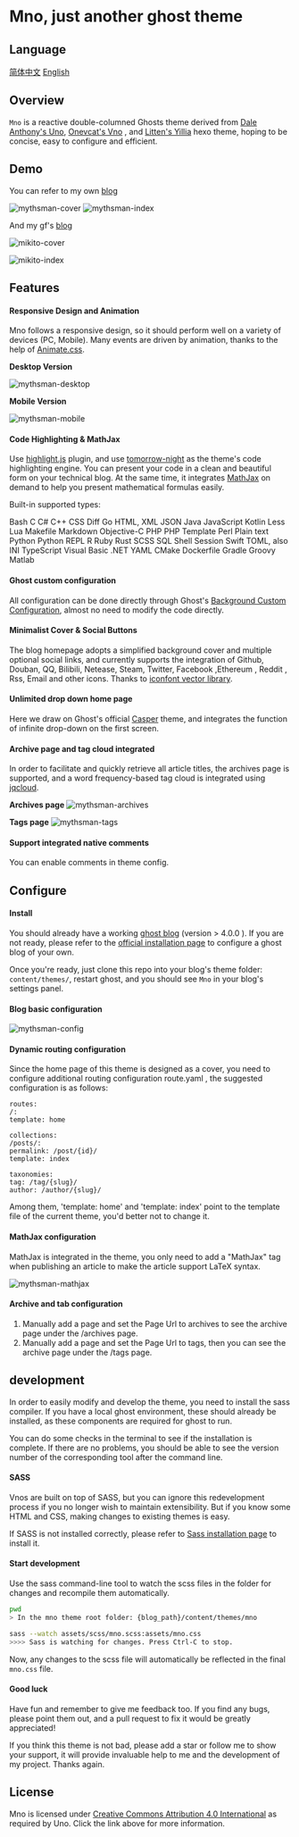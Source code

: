 # Mno, just another ghost theme

## Language
[简体中文](./README.zh-CN.md)
[English](./README.md)

## Overview

`Mno` is a reactive double-columned Ghosts theme derived from [Dale Anthony's Uno](https://github.com/daleanthony/uno), [Onevcat's Vno](https://github.com/onevcat/vno) , and  [Litten's Yillia](https://github.com/litten/hexo-theme-yilia) hexo theme, hoping to be concise, easy to configure and efficient.

## Demo
You can refer to my own [blog](https://blog.mythsman.com)

![mythsman-cover](./images/mythsman_cover.png)
![mythsman-index](./images/mythsman_index.png)

And my gf's [blog](https://mikito.mythsman.com)

![mikito-cover](./images/mikito_cover.png)

![mikito-index](./images/mikito_index.png)

## Features

#### Responsive Design and Animation

Mno follows a responsive design, so it should perform well on a variety of devices (PC, Mobile). Many events are driven by animation, thanks to the help of [Animate.css](https://animate.style/).

**Desktop Version**

![mythsman-desktop](./images/mythsman_desktop.gif)

**Mobile Version**

![mythsman-mobile](./images/mythsman_mobile.gif)


#### Code Highlighting & MathJax

Use [highlight.js](http://highlightjs.org) plugin, and use [tomorrow-night](https://highlightjs.org/static/demo/) as the theme's code highlighting engine. You can present your code in a clean and beautiful form on your technical blog. At the same time, it integrates [MathJax](https://www.mathjax.org/) on demand to help you present mathematical formulas easily.

Built-in supported types:

Bash C C# C++ CSS Diff Go HTML, XML JSON Java JavaScript Kotlin Less Lua Makefile Markdown Objective-C PHP PHP Template Perl Plain text Python Python REPL R Ruby Rust SCSS SQL Shell Session Swift TOML, also INI TypeScript Visual Basic .NET YAML CMake Dockerfile Gradle Groovy Matlab

#### Ghost custom configuration

All configuration can be done directly through Ghost's [Background Custom Configuration](https://ghost.org/docs/themes/custom-settings/), almost no need to modify the code directly.

#### Minimalist Cover & Social Buttons

The blog homepage adopts a simplified background cover and multiple optional social links, and currently supports the integration of Github, Douban, QQ, Bilibili, Netease, Steam, Twitter, Facebook ,Ethereum , Reddit , Rss, Email and other icons. Thanks to [iconfont vector library](https://www.iconfont.cn/).

#### Unlimited drop down home page

Here we draw on Ghost's official [Casper](https://github.com/TryGhost/Casper/blob/main/assets/js/infinite-scroll.js) theme, and integrates the function of infinite drop-down on the first screen.

#### Archive page and tag cloud integrated

In order to facilitate and quickly retrieve all article titles, the archives page is supported, and a word frequency-based tag cloud is integrated using [jqcloud](https://github.com/lucaong/jQCloud).

**Archives page**
![mythsman-archives](./images/mythsman_archives.png)

**Tags page**
![mythsman-tags](./images/mythsman_tags.png)

#### Support integrated native comments

You can enable comments in theme config.

## Configure

#### Install

You should already have a working [ghost blog](https://ghost.org) (version > 4.0.0 ). If you are not ready, please refer to the [official installation page](http://docs.ghost.org/installation/) to configure a ghost blog of your own.

Once you're ready, just clone this repo into your blog's theme folder: `content/themes/`, restart ghost, and you should see `Mno` in your blog's settings panel.

#### Blog basic configuration
![mythsman-config](./images/mythsman_config.png)

#### Dynamic routing configuration
Since the home page of this theme is designed as a cover, you need to configure additional routing configuration route.yaml , the suggested configuration is as follows:

```
routes:
/:
template: home

collections:
/posts/:
permalink: /post/{id}/
template: index

taxonomies:
tag: /tag/{slug}/
author: /author/{slug}/

```
Among them, 'template: home' and 'template: index' point to the template file of the current theme, you'd better not to change it.

#### MathJax configuration
MathJax is integrated in the theme, you only need to add a "MathJax" tag when publishing an article to make the article support LaTeX syntax.

![mythsman-mathjax](./images/mythsman_mathjax.png)

#### Archive and tab configuration

1. Manually add a page and set the Page Url to archives to see the archive page under the /archives page.
2. Manually add a page and set the Page Url to tags, then you can see the archive page under the /tags page.


## development

In order to easily modify and develop the theme, you need to install the sass compiler. If you have a local ghost environment, these should already be installed, as these components are required for ghost to run.

You can do some checks in the terminal to see if the installation is complete. If there are no problems, you should be able to see the version number of the corresponding tool after the command line.

#### SASS

Vnos are built on top of SASS, but you can ignore this redevelopment process if you no longer wish to maintain extensibility. But if you know some HTML and CSS, making changes to existing themes is easy.

If SASS is not installed correctly, please refer to [Sass installation page](http://sass-lang.com/install) to install it.

#### Start development

Use the sass command-line tool to watch the scss files in the folder for changes and recompile them automatically.

```bash
pwd
> In the mno theme root folder: {blog_path}/content/themes/mno

sass --watch assets/scss/mno.scss:assets/mno.css
>>>> Sass is watching for changes. Press Ctrl-C to stop.
```

Now, any changes to the scss file will automatically be reflected in the final `mno.css` file.

#### Good luck

Have fun and remember to give me feedback too. If you find any bugs, please point them out, and a pull request to fix it would be greatly appreciated!

If you think this theme is not bad, please add a star or follow me to show your support, it will provide invaluable help to me and the development of my project. Thanks again.

## License

Mno is licensed under [Creative Commons Attribution 4.0 International](http://creativecommons.org/licenses/by/4.0/) as required by Uno. Click the link above for more information.
